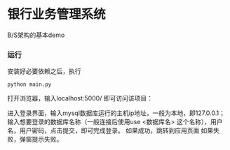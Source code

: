 # 银行业务管理系统

B/S架构的基本demo

### 运行

安装好必要依赖之后，执行

```
python main.py
```

打开浏览器，输入localhost:5000/ 即可访问该项目：

进入登录界面，输入mysql数据库运行的主机ip地址，一般为本地，即127.0.0.1；输入想要登录的数据库名称（一般连接后使用use <数据库名> 这个名称），用户名，用户密码，点击提交，即可完成登录。
如果成功，跳转到应用页面
如果失败，弹窗提示失败。